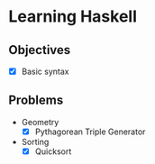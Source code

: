 # Learning Haskell

## Objectives
- [x] Basic syntax

## Problems
* Geometry
    - [x] Pythagorean Triple Generator
* Sorting
    - [x] Quicksort
